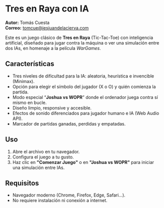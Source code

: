# Tres en Raya con IA

**Autor:** Tomás Cuesta  
**Correo:** tomcue@iesjuandelacierva.com  

Este es un juego clásico de **Tres en Raya** (Tic-Tac-Toe) con inteligencia artificial, diseñado para jugar contra la máquina o ver una simulación entre dos IAs, en homenaje a la película *WarGames*.

## Características

- Tres niveles de dificultad para la IA: aleatoria, heurística e invencible (Minimax).
- Opción para elegir el símbolo del jugador (X o O) y quién comienza la partida.
- Modo especial “**Joshua vs WOPR**” donde el ordenador juega contra sí mismo en bucle.
- Diseño limpio, responsive y accesible.
- Efectos de sonido diferenciados para jugador humano e IA (Web Audio API).
- Marcador de partidas ganadas, perdidas y empatadas.

## Uso

1. Abre el archivo  en tu navegador.
2. Configura el juego a tu gusto.
3. Haz clic en **"Comenzar Juego"** o en **"Joshua vs WOPR"** para iniciar una simulación entre IAs.

## Requisitos

- Navegador moderno (Chrome, Firefox, Edge, Safari…).
- No requiere instalación ni conexión a internet.

